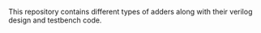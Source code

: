 This repository contains different types of adders along with their verilog design and testbench code.
